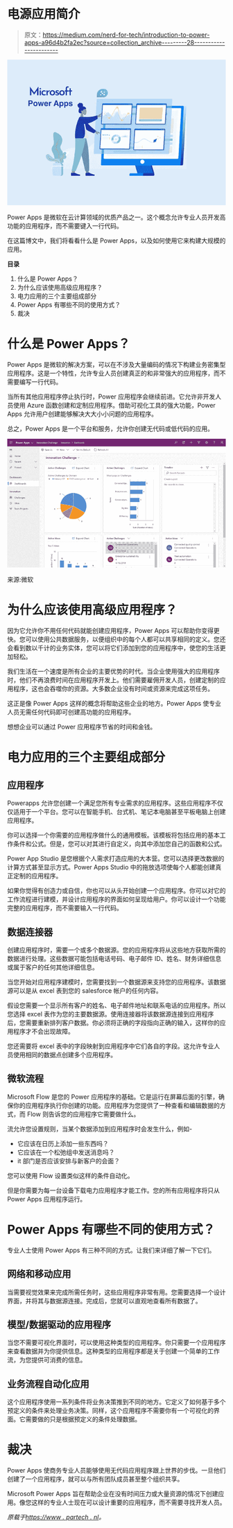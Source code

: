 # 电源应用简介

> 原文：<https://medium.com/nerd-for-tech/introduction-to-power-apps-a96d4b2fa2ec?source=collection_archive---------28----------------------->

![](img/93e4ff2d80747d85f8a6027d5962a6e6.png)

Power Apps 是微软在云计算领域的优质产品之一。这个概念允许专业人员开发高功能的应用程序，而不需要键入一行代码。

在这篇博文中，我们将看看什么是 Power Apps，以及如何使用它来构建大规模的应用。

**目录**

1.  什么是 Power Apps？
2.  为什么应该使用高级应用程序？
3.  电力应用的三个主要组成部分
4.  Power Apps 有哪些不同的使用方式？
5.  裁决

# 什么是 Power Apps？

Power Apps 是微软的解决方案，可以在不涉及大量编码的情况下构建业务密集型应用程序。这是一个特性，允许专业人员创建真正的和非常强大的应用程序，而不需要编写一行代码。

当所有其他应用程序停止执行时，Power 应用程序会继续前进。它允许非开发人员使用 Azure 函数创建和定制应用程序。借助可视化工具的强大功能，Power Apps 允许用户创建能够解决大大小小问题的应用程序。

总之，Power Apps 是一个平台和服务，允许你创建无代码或低代码的应用。

![](img/5ff7eb2938c95919a6c5e8b08d8fd0d6.png)

来源:微软

# 为什么应该使用高级应用程序？

因为它允许你不用任何代码就能创建应用程序，Power Apps 可以帮助你变得更快。您可以使用公共数据服务，以便组织中的每个人都可以共享相同的定义。您还会看到数以千计的业务实体，您可以将它们添加到您的应用程序中，使您的生活更加轻松。

我们生活在一个速度是所有企业的主要优势的时代。当企业使用强大的应用程序时，他们不再浪费时间在应用程序开发上。他们需要雇佣开发人员，创建定制的应用程序，这也会吞噬你的资源。大多数企业没有时间或资源来完成这项任务。

这正是像 Power Apps 这样的概念将帮助这些企业的地方。Power Apps 使专业人员无需任何代码即可创建高功能的应用程序。

想想企业可以通过 Power 应用程序节省的时间和金钱。

# 电力应用的三个主要组成部分

## 应用程序

Powerapps 允许您创建一个满足您所有专业需求的应用程序。这些应用程序不仅仅适用于一个平台。您可以在智能手机、台式机、笔记本电脑甚至平板电脑上创建应用程序。

你可以选择一个你需要的应用程序做什么的通用模板。该模板将包括应用的基本工作条件和公式。但是，您可以对其进行自定义，向其中添加您自己的函数和公式。

Power App Studio 是您根据个人需求打造应用的大本营。您可以选择更改数据的计算方式甚至显示方式。Power Apps Studio 中的拖放选项使每个人都能创建真正定制的应用程序。

如果你觉得有创造力或自信，你也可以从头开始创建一个应用程序。你可以对它的工作流程进行建模，并设计应用程序的界面如何呈现给用户。你可以设计一个功能完整的应用程序，而不需要输入一行代码。

## 数据连接器

创建应用程序时，需要一个或多个数据源。您的应用程序将从这些地方获取所需的数据进行处理。这些数据可能包括电话号码、电子邮件 ID、姓名、财务详细信息或属于客户的任何其他详细信息。

当您开始对应用程序建模时，您需要找到一个数据源来支持您的应用程序。该数据源可以是从 excel 表到您的 salesforce 帐户的任何内容。

假设您需要一个显示所有客户的姓名、电子邮件地址和联系电话的应用程序。所以您选择 excel 表作为您的主要数据源。使用连接器将该数据源连接到应用程序后，您需要重新排列客户数据。你必须将正确的字段指向正确的输入，这样你的应用程序才不会出现故障。

您还需要将 excel 表中的字段映射到应用程序中它们各自的字段。这允许专业人员使用相同的数据点创建多个应用程序。

## 微软流程

Microsoft Flow 是您的 Power 应用程序的基础。它是运行在屏幕后面的引擎，确保你的应用程序执行你创建的功能。应用程序为您提供了一种查看和编辑数据的方式，而 Flow 则告诉您的应用程序它需要做什么。

流允许您设置规则，当某个数据添加到应用程序时会发生什么，例如-

*   它应该在日历上添加一些东西吗？
*   它应该在一个松弛组中发送消息吗？
*   it 部门是否应该安排与新客户的会面？

您可以使用 Flow 设置类似这样的条件自动化。

但是你需要为每一台设备下载电力应用程序才能工作。您的所有应用程序将只从 Power Apps 应用程序运行。

# Power Apps 有哪些不同的使用方式？

专业人士使用 Power Apps 有三种不同的方式。让我们来详细了解一下它们。

## 网络和移动应用

当需要视觉效果来完成所需任务时，这些应用程序非常有用。您需要选择一个设计界面，并将其与数据源连接。完成后，您就可以直观地查看所有数据了。

## 模型/数据驱动的应用程序

当您不需要可视化界面时，可以使用这种类型的应用程序。你只需要一个应用程序来查看数据并为你提供信息。这种类型的应用程序都是关于创建一个简单的工作流，为您提供可消费的信息。

## 业务流程自动化应用

这个应用程序使用一系列条件将业务决策推到不同的地方。它定义了如何基于多个预定义的条件来处理业务决策。同样，这个应用程序不需要你有一个可视化的界面。它需要做的只是根据预定义的条件处理数据。

# 裁决

Power Apps 使商务专业人员能够使用无代码应用程序跟上世界的步伐。一旦他们创建了一个应用程序，就可以与所有团队成员甚至整个组织共享。

Microsoft Power Apps 旨在帮助企业在没有时间压力或大量资源的情况下创建应用。像您这样的专业人士现在可以设计重要的应用程序，而不需要寻找开发人员。

*原载于*[*https://www . partech . nl*](https://www.partech.nl/nl/publicaties/2021/04/introduction-to-power-apps)*。*